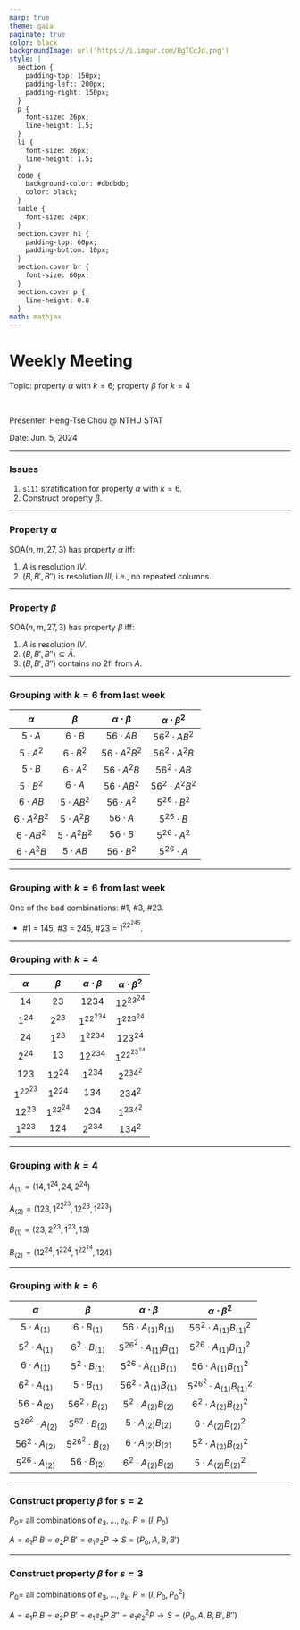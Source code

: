```yaml
---
marp: true
theme: gaia
paginate: true
color: black
backgroundImage: url('https://i.imgur.com/BgTCqJd.png')
style: |
  section {
    padding-top: 150px;
    padding-left: 200px;
    padding-right: 150px;
  }
  p {
    font-size: 26px;
    line-height: 1.5;
  } 
  li {
    font-size: 26px;
    line-height: 1.5;
  }
  code {
    background-color: #dbdbdb;
    color: black;
  }
  table {
    font-size: 24px;
  }
  section.cover h1 {
    padding-top: 60px;
    padding-bottom: 10px;
  }
  section.cover br {
    font-size: 60px;
  }
  section.cover p {
    line-height: 0.8
  }
math: mathjax
---
```


<!-- _class: cover -->

# Weekly Meeting

Topic: property $\alpha$ with $k=6$; property $\beta$ for $k=4$

<br>

Presenter: Heng-Tse Chou @ NTHU STAT

Date: Jun. 5, 2024

---

### Issues

1. `s111` stratification for property $\alpha$ with $k=6$.
2. Construct property $\beta$.

---

### Property $\alpha$

$\text{SOA}(n, m, 27, 3)$ has property $\alpha$ iff:

1. $A$ is resolution $IV$.
2. $(B, B', B'')$ is resolution $III$, i.e., no repeated columns.

---

### Property $\beta$

$\text{SOA}(n, m, 27, 3)$ has property $\beta$ iff:

1. $A$ is resolution $IV$.
2. $(B, B', B'') \subseteq \bar{A}$.
3. $(B, B', B'')$ contains no 2fi from $A$.

---

### Grouping with $k=6$ from last week

|    $\alpha$     |     $\beta$     | $\alpha\cdot\beta$ | $\alpha\cdot\beta^2$ |
| :-------------: | :-------------: | :----------------: | :------------------: |
|   $5\cdot A$    |   $6\cdot B$    |    $56\cdot AB$    |   $56^2\cdot AB^2$   |
|  $5\cdot A^2$   |  $6\cdot B^2$   |  $56\cdot A^2B^2$  |   $56^2\cdot A^2B$   |
|   $5\cdot B$    |  $6\cdot A^2$   |   $56\cdot A^2B$   |    $56^2\cdot AB$    |
|  $5\cdot B^2$   |   $6\cdot A$    |   $56\cdot AB^2$   |  $56^2\cdot A^2B^2$  |
|   $6\cdot AB$   |  $5\cdot AB^2$  |   $56\cdot A^2$    |   $5^26\cdot B^2$    |
| $6\cdot A^2B^2$ |  $5\cdot A^2B$  |    $56\cdot A$     |    $5^26\cdot B$     |
|  $6\cdot AB^2$  | $5\cdot A^2B^2$ |    $56\cdot B$     |   $5^26\cdot A^2$    |
|  $6\cdot A^2B$  |   $5\cdot AB$   |   $56\cdot B^2$    |    $5^26\cdot A$     |

---

### Grouping with $k=6$ from last week

One of the bad combinations: #1, #3, #23.

- #1 = $145$, #3 = $245$, #23 = $1^22^245$.

---

### Grouping with $k=4$

| $\alpha$  |  $\beta$  | $\alpha\cdot\beta$ | $\alpha\cdot\beta^2$ |
| :-------: | :-------: | :----------------: | :------------------: |
|   $14$    |   $23$    |       $1234$       |      $12^23^24$      |
|  $1^24$   |  $2^23$   |     $1^22^234$     |      $1^223^24$      |
|   $24$    |  $1^23$   |      $1^2234$      |       $123^24$       |
|  $2^24$   |   $13$    |      $12^234$      |     $1^22^23^24$     |
|   $123$   |  $12^24$  |      $1^234$       |      $2^234^2$       |
| $1^22^23$ |  $1^224$  |       $134$        |       $234^2$        |
|  $12^23$  | $1^22^24$ |       $234$        |      $1^234^2$       |
|  $1^223$  |   $124$   |      $2^234$       |       $134^2$        |

---

### Grouping with $k=4$

$A_{(1)} = (14, 1^24, 24, 2^24)$

$A_{(2)} = (123, 1^22^23, 12^23, 1^223)$

$B_{(1)} = (23, 2^23, 1^23, 13)$

$B_{(2)} = (12^24, 1^224, 1^22^24, 124)$

---

### Grouping with $k=6$

|       $\alpha$        |        $\beta$        |      $\alpha\cdot\beta$      |      $\alpha\cdot\beta^2$      |
| :-------------------: | :-------------------: | :--------------------------: | :----------------------------: |
|   $5\cdot A_{(1)}$    |   $6\cdot B_{(1)}$    |   $56\cdot A_{(1)}B_{(1)}$   |  $56^2\cdot A_{(1)}B_{(1)}^2$  |
|  $5^2\cdot A_{(1)}$   |  $6^2\cdot B_{(1)}$   | $5^26^2\cdot A_{(1)}B_{(1)}$ |  $5^26\cdot A_{(1)}B_{(1)}^2$  |
|   $6\cdot A_{(1)}$    |  $5^2\cdot B_{(1)}$   |  $5^26\cdot A_{(1)}B_{(1)}$  |   $56\cdot A_{(1)}B_{(1)}^2$   |
|  $6^2\cdot A_{(1)}$   |   $5\cdot B_{(1)}$    |  $56^2\cdot A_{(1)}B_{(1)}$  | $5^26^2\cdot A_{(1)}B_{(1)}^2$ |
|   $56\cdot A_{(2)}$   |  $56^2\cdot B_{(2)}$  |  $5^2\cdot A_{(2)}B_{(2)}$   |  $6^2\cdot A_{(2)}B_{(2)}^2$   |
| $5^26^2\cdot A_{(2)}$ |  $5^62\cdot B_{(2)}$  |   $5\cdot A_{(2)}B_{(2)}$    |   $6\cdot A_{(2)}B_{(2)}^2$    |
|  $56^2\cdot A_{(2)}$  | $5^26^2\cdot B_{(2)}$ |   $6\cdot A_{(2)}B_{(2)}$    |  $5^2\cdot A_{(2)}B_{(2)}^2$   |
|  $5^26\cdot A_{(2)}$  |   $56\cdot B_{(2)}$   |  $6^2\cdot A_{(2)}B_{(2)}$   |   $5\cdot A_{(2)}B_{(2)}^2$    |

---

### Construct property $\beta$ for $s=2$

$P_0 =$ all combinations of $e_3, \dots, e_k$.
$P = (I, P_0)$

$A = e_1P$
$B = e_2P$
$B' = e_1e_2P \rightarrow S=(P_0, A, B, B')$

---

### Construct property $\beta$ for $s=3$

$P_0 =$ all combinations of $e_3, \dots, e_k$.
$P = (I, P_0, P_0^2)$

$A = e_1P$
$B = e_2P$
$B' = e_1e_2P$
$B'' = e_1e_2^2P \rightarrow S=(P_0, A, B, B', B'')$
